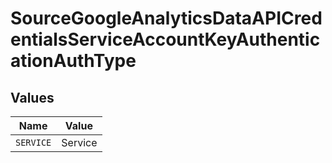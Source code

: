 # SourceGoogleAnalyticsDataAPICredentialsServiceAccountKeyAuthenticationAuthType


## Values

| Name      | Value     |
| --------- | --------- |
| `SERVICE` | Service   |